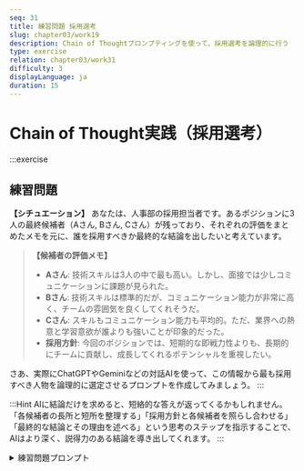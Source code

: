 ```yaml
---
seq: 31
title: 練習問題 採用選考
slug: chapter03/work19
description: Chain of Thoughtプロンプティングを使って、採用選考を論理的に行う
type: exercise
relation: chapter03/work31
difficulty: 3
displayLanguage: ja
duration: 15
---
```


# Chain of Thought実践（採用選考）

:::exercise
## 練習問題

**【シチュエーション】**
あなたは、人事部の採用担当者です。あるポジションに3人の最終候補者（Aさん, Bさん, Cさん）が残っており、それぞれの評価をまとめたメモを元に、誰を採用すべきか最終的な結論を出したいと考えています。

> **【候補者の評価メモ】**
> - **Aさん**: 技術スキルは3人の中で最も高い。しかし、面接では少しコミュニケーションに課題が見られた。
> - **Bさん**: 技術スキルは標準的だが、コミュニケーション能力が非常に高く、チームの雰囲気を良くしてくれそうだ。
> - **Cさん**: スキルもコミュニケーション能力も平均的。ただ、業界への熱意と学習意欲が誰よりも強いことが印象的だった。
> - **採用方針**: 今回のポジションでは、短期的な即戦力性よりも、長期的にチームに貢献し、成長してくれるポテンシャルを重視したい。

さあ、実際にChatGPTやGeminiなどの対話AIを使って、この情報から最も採用すべき人物を論理的に選定させるプロンプトを作成してみましょう。
:::

:::Hint
AIに結論だけを求めると、短絡的な答えが返ってくるかもしれません。「各候補者の長所と短所を整理する」「採用方針と各候補者を照らし合わせる」「最終的な結論とその理由を述べる」という思考のステップを指示することで、AIはより深く、説得力のある結論を導き出してくれます。
:::

<details>
<summary>練習問題プロンプト</summary>

```markdown
あなたは、経験豊富な採用マネージャーです。
以下の3人の最終候補者の情報と、当社の採用方針を元に、誰を最も採用すべきか、あなたの推薦を報告してください。

# 候補者の評価メモ
- Aさん: 技術スキルは3人の中で最も高い。しかし、面接では少しコミュニケーションに課題が見られた。
- Bさん: 技術スキルは標準的だが、コミュニケーション能力が非常に高く、チームの雰囲気を良くしてくれそうだ。
- Cさん: スキルもコミュニケーション能力も平均的。ただ、業界への熱意と学習意欲が誰よりも強いことが印象的だった。

# 採用方針
今回のポジションでは、短期的な即戦力性よりも、長期的にチームに貢献し、成長してくれるポテンシャルを重視したい。

# 指示
以下のステップで、論理的に考察してください。
1.  まず、各候補者の長所と短所を整理します。
2.  次に、当社の採用方針と各候補者の特性を照らし合わせ、誰が最も方針に合致するかを評価します。
3.  最後に、最終的な結論として、あなたが最も推薦する候補者とその理由を明確に述べてください。

ステップバイステップで考えてください。
```

### AI回答出力例
```markdown
承知いたしました。採用マネージャーとして、いただいた情報に基づき、最適な候補者を推薦します。

**ステップ1：各候補者の長所と短所の整理**

* **Aさん**:
  - 長所: 技術スキルが最も高い（即戦力としての価値が高い）
  - 短所: コミュニケーションに課題がある（チームワークに影響する可能性）

* **Bさん**:
  - 長所: コミュニケーション能力が高く、チームの雰囲気を良くしてくれる
  - 短所: 技術スキルは標準的（現時点での即戦力性はAさんに劣る）

* **Cさん**:
  - 長所: 業界への熱意と学習意欲が非常に高い（長期的な成長が期待できる）
  - 短所: 現時点でのスキルとコミュニケーション能力は平均的（即戦力性はAさん、Bさんに劣る）

**ステップ2：採用方針との照らし合わせ**

採用方針では「短期的な即戦力性よりも、長期的にチームに貢献し、成長してくれるポテンシャルを重視」とあります。

* Aさん: 技術力は高いが、コミュニケーション面の課題が長期的なチームへの貢献を阻害する可能性がある。
* Bさん: チームワークには貢献するが、技術的な成長意欲が不明。
* Cさん: 現時点のスキルは平均的だが、高い学習意欲と熱意から、長期的には大きく成長する可能性が高い。

**ステップ3：最終的な結論**

以上の考察から、**Cさん**を最も強く推薦します。

**推薦理由**:
1. 高い学習意欲と業界への熱意は、長期的な成長を約束する最も重要な要素です。
2. 現在のスキルは平均的ですが、学習意欲が高いため、技術力の向上が期待できます。
3. コミュニケーション能力も平均的であり、チームワークに支障をきたすリスクは低いと判断します。
4. 採用方針で示された「長期的な成長ポテンシャル」に最も合致しています。

AさんやBさんもそれぞれの強みがありますが、当社の採用方針を踏まえると、Cさんの成長意欲とポテンシャルが最も重要であると判断しました。

```
</details>
